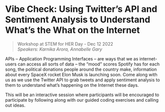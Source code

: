# Vibe Check: Using Twitter’s API and Sentiment Analysis to Understand What’s the What on the Internet

> Workshop at STEM for HER Day - Dec 12 2022   
> *Speakers: Karnika Arora, Annabelle Gary*

APIs – Application Programming Interfaces – are ways that we as internet-users can access all sorts of data – the “mood” 
scores Spotify has for each song, the political donations people around the country make, information about every SpaceX 
rocket Elon Musk is launching soon. Come along with us as we use the Twitter API to grab tweets and apply sentiment 
analysis to them to understand what’s happening on the Internet these days.

This will be an interactive session where participants will be encouraged to participate by following along with our 
guided coding exercises and calling out ideas.